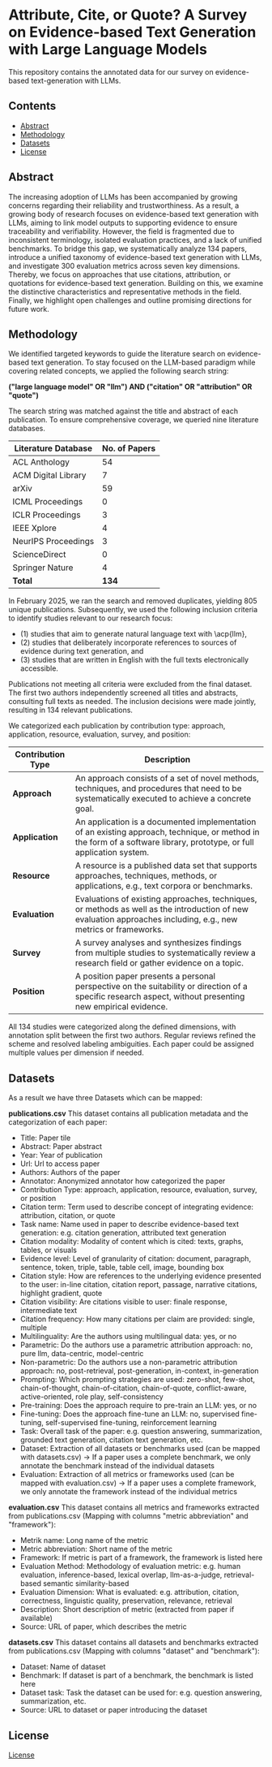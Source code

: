 # Attribute, Cite, or Quote? A Survey on Evidence-based Text Generation with Large Language Models

This repository contains the annotated data for our survey on evidence-based text-generation with LLMs.

## Contents
- [Abstract](#abstract)
- [Methodology](#methodology)
- [Datasets](#datasets)
- [License](#license)


## Abstract
The increasing adoption of LLMs has been accompanied by growing concerns regarding their reliability and trustworthiness. As a result, a growing body of research focuses on evidence-based text generation with LLMs, aiming to link model outputs to supporting evidence to ensure traceability and verifiability. However, the field is fragmented due to inconsistent terminology, isolated evaluation practices, and a lack of unified benchmarks. To bridge this gap, we systematically analyze 134 papers, introduce a unified taxonomy of evidence-based text generation with LLMs, and investigate 300 evaluation metrics across seven key dimensions. Thereby, we focus on approaches that use citations, attribution, or quotations for evidence-based text generation. Building on this, we examine the distinctive characteristics and representative methods in the field. Finally, we highlight open challenges and outline promising directions for future work.


## Methodology
We identified targeted keywords to guide the literature search on evidence-based text generation. To stay focused on the 
LLM-based paradigm while covering related concepts, we applied the following search string:

**("large language model" OR "llm") AND ("citation" OR "attribution" OR "quote")**

The search string was matched against the title and abstract of each publication. To ensure comprehensive coverage, we 
queried nine literature databases.


| **Literature Database** | **No. of Papers** |
| ----------------------- | ----------------- |
| ACL Anthology           | 54                |
| ACM Digital Library     | 7                 |
| arXiv                   | 59                |
| ICML Proceedings        | 0                 |
| ICLR Proceedings        | 3                 |
| IEEE Xplore             | 4                 |
| NeurIPS Proceedings     | 3                 |
| ScienceDirect           | 0                 |
| Springer Nature         | 4                 |
| **Total**               | **134**           |

In February 2025, we ran the search and removed duplicates, yielding 805 unique publications. Subsequently, we used the 
following inclusion criteria to identify studies relevant to our research focus: 
- (1) studies that aim to generate natural language text with \acp{llm}, 
- (2) studies that deliberately incorporate references to sources of evidence during text generation, and 
- (3) studies that are written in English with the full texts electronically accessible. 

Publications not meeting all criteria were excluded from the final dataset.
The first two authors independently screened all titles and abstracts, consulting full texts as needed. The inclusion 
decisions were made jointly, resulting in 134 relevant publications.

We categorized each publication by contribution type: approach, application, resource, evaluation, survey, and position:

| **Contribution Type** | **Description**                                                                                                                                                       |
| --------------------- | --------------------------------------------------------------------------------------------------------------------------------------------------------------------- |
| **Approach**          | An approach consists of a set of novel methods, techniques, and procedures that need to be systematically executed to achieve a concrete goal.                        |
| **Application**       | An application is a documented implementation of an existing approach, technique, or method in the form of a software library, prototype, or full application system. |
| **Resource**          | A resource is a published data set that supports approaches, techniques, methods, or applications, e.g., text corpora or benchmarks.                                  |
| **Evaluation**        | Evaluations of existing approaches, techniques, or methods as well as the introduction of new evaluation approaches including, e.g., new metrics or frameworks.       |
| **Survey**            | A survey analyses and synthesizes findings from multiple studies to systematically review a research field or gather evidence on a topic.                             |
| **Position**          | A position paper presents a personal perspective on the suitability or direction of a specific research aspect, without presenting new empirical evidence.            |


All 134 studies were categorized along the defined dimensions, with annotation split between the first two authors. 
Regular reviews refined the scheme and resolved labeling ambiguities. Each paper could be assigned multiple values per 
dimension if needed.


## Datasets
As a result we have three Datasets which can be mapped:

**publications.csv** This dataset contains all publication metadata and the categorization of each paper:
- Title: Paper tile
- Abstract: Paper abstract
- Year: Year of publication
- Url: Url to access paper
- Authors: Authors of the paper
- Annotator: Anonymized annotator how categorized the paper
- Contribution Type: approach, application, resource, evaluation, survey, or position
- Citation term: Term used to describe concept of integrating evidence: attribution, citation, or quote
- Task name: Name used in paper to describe evidence-based text generation: e.g. citation generation, attributed text generation
- Citation modality: Modality of content which is cited: texts, graphs, tables, or visuals
- Evidence level: Level of granularity of citation: document, paragraph, sentence, token, triple, table, table cell, image, bounding box
- Citation style: How are references to the underlying evidence presented to the user: in-line citation, citation report, passage, narrative citations, highlight gradient, quote
- Citation visibility: Are citations visible to user: finale response, intermediate text
- Citation frequency: How many citations per claim are provided: single, multiple
- Multilinguality: Are the authors using multilingual data: yes, or no
- Parametric: Do the authors use a parametric attribution approach: no, pure llm, data-centric, model-centric
- Non-parametric: Do the authors use a non-parametric attribution approach: no, post-retrieval, post-generation, in-context, in-generation
- Prompting: Which prompting strategies are used: zero-shot, few-shot, chain-of-thought, chain-of-citation, chain-of-quote, conflict-aware, active-oriented, role play, self-consistency
- Pre-training: Does the approach require to pre-train an LLM: yes, or no
- Fine-tuning: Does the approach fine-tune an LLM: no, supervised fine-tuning, self-supervised fine-tuning, reinforcement learning
- Task: Overall task of the paper: e.g. question answering, summarization, grounded text generation, citation text generation, etc.
- Dataset: Extraction of all datasets or benchmarks used (can be mapped with datasets.csv) -> If a paper uses a complete benchmark, we only annotate the benchmark instead of the individual datasets
- Evaluation: Extraction of all metrics or frameworks used (can be mapped with evaluation.csv) -> If a paper uses a complete framework, we only annotate the framework instead of the individual metrics

**evaluation.csv** This dataset contains all metrics and frameworks extracted from publications.csv (Mapping with columns "metric abbreviation" and "framework"):
- Metrik name: Long name of the metric
- Metric abbreviation: Short name of the metric
- Framework: If metric is part of a framework, the framework is listed here
- Evaluation Method: Methodology of evaluation metric: e.g. human evaluation, inference-based, lexical overlap, llm-as-a-judge, retrieval-based semantic similarity-based
- Evaluation Dimension: What is evaluated: e.g. attribution, citation, correctness, linguistic quality, preservation, relevance, retrieval
- Description: Short description of metric (extracted from paper if available)
- Source: URL of paper, which describes the metric

**datasets.csv** This dataset contains all datasets and benchmarks extracted from publications.csv (Mapping with columns "dataset" and "benchmark"):
- Dataset: Name of dataset
- Benchmark: If dataset is part of a benchmark, the benchmark is listed here
- Dataset task: Task the dataset can be used for: e.g. question answering, summarization, etc.
- Source: URL to dataset or paper introducing the dataset


## License
[License](LICENSE)
